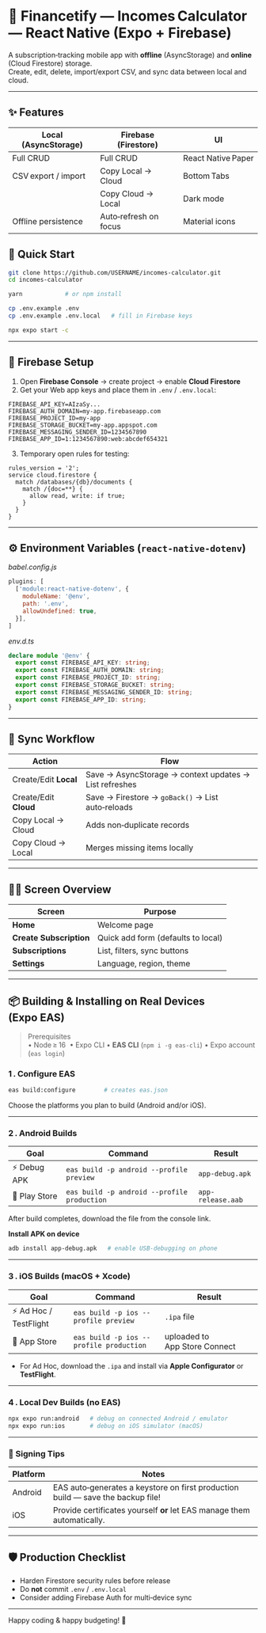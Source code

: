 # 📆 Financetify — Incomes Calculator — React Native (Expo + Firebase)

A subscription‑tracking mobile app with **offline** (AsyncStorage) and **online** (Cloud Firestore) storage.  
Create, edit, delete, import/export CSV, and sync data between local and cloud.

---

## ✨ Features

| Local (AsyncStorage) | Firebase (Firestore) | UI |
|----------------------|----------------------|----|
| Full CRUD            | Full CRUD            | React Native Paper |
| CSV export / import  | Copy Local → Cloud   | Bottom Tabs |
|                      | Copy Cloud → Local   | Dark mode |
| Offline persistence  | Auto‑refresh on focus | Material icons |


## 🚀 Quick Start

```bash
git clone https://github.com/USERNAME/incomes-calculator.git
cd incomes-calculator

yarn            # or npm install

cp .env.example .env
cp .env.example .env.local   # fill in Firebase keys

npx expo start -c
```

---

## 🔑 Firebase Setup

1. Open **Firebase Console** → create project → enable **Cloud Firestore**  
2. Get your Web app keys and place them in `.env` / `.env.local`:

```
FIREBASE_API_KEY=AIzaSy...
FIREBASE_AUTH_DOMAIN=my-app.firebaseapp.com
FIREBASE_PROJECT_ID=my-app
FIREBASE_STORAGE_BUCKET=my-app.appspot.com
FIREBASE_MESSAGING_SENDER_ID=1234567890
FIREBASE_APP_ID=1:1234567890:web:abcdef654321
```

3. Temporary open rules for testing:

```
rules_version = '2';
service cloud.firestore {
  match /databases/{db}/documents {
    match /{doc=**} {
      allow read, write: if true;
    }
  }
}
```

---

## ⚙️ Environment Variables (`react-native-dotenv`)

*babel.config.js*

```js
plugins: [
  ['module:react-native-dotenv', {
    moduleName: '@env',
    path: '.env',
    allowUndefined: true,
  }],
]
```

*env.d.ts*

```ts
declare module '@env' {
  export const FIREBASE_API_KEY: string;
  export const FIREBASE_AUTH_DOMAIN: string;
  export const FIREBASE_PROJECT_ID: string;
  export const FIREBASE_STORAGE_BUCKET: string;
  export const FIREBASE_MESSAGING_SENDER_ID: string;
  export const FIREBASE_APP_ID: string;
}
```

---

## 🔄 Sync Workflow

| Action                | Flow |
|-----------------------|------|
| Create/Edit **Local** | Save → AsyncStorage → context updates → List refreshes |
| Create/Edit **Cloud** | Save → Firestore → `goBack()` → List auto‑reloads |
| Copy Local → Cloud    | Adds non‑duplicate records|
| Copy Cloud → Local    | Merges missing items locally |

---

## 🏃‍♂️ Screen Overview

| Screen               | Purpose |
|----------------------|---------|
| **Home**             | Welcome page |
| **Create Subscription** | Quick add form (defaults to local) |
| **Subscriptions**    | List, filters, sync buttons |
| **Settings**         | Language, region, theme |

---

## 📦 Building & Installing on Real Devices (Expo EAS)

> Prerequisites   
> • Node ≥ 16  • Expo CLI • **EAS CLI** (`npm i -g eas-cli`) • Expo account (`eas login`)

### 1 . Configure EAS

```bash
eas build:configure        # creates eas.json
```

Choose the platforms you plan to build (Android and/or iOS).

---

### 2 . Android Builds

| Goal | Command | Result |
|------|---------|--------|
| ⚡ Debug APK   | `eas build -p android --profile preview`     | `app-debug.apk` |
| 🏪 Play Store  | `eas build -p android --profile production` | `app-release.aab` |

After build completes, download the file from the console link.

**Install APK on device**

```bash
adb install app-debug.apk   # enable USB‑debugging on phone
```

---

### 3 . iOS Builds (macOS + Xcode)

| Goal | Command | Result |
|------|---------|--------|
| ⚡ Ad Hoc / TestFlight | `eas build -p ios --profile preview`     | `.ipa` file |
| 🏪 App Store          | `eas build -p ios --profile production` | uploaded to App Store Connect |

- For Ad Hoc, download the `.ipa` and install via **Apple Configurator** or **TestFlight**.

---

### 4 . Local Dev Builds (no EAS)

```bash
npx expo run:android   # debug on connected Android / emulator
npx expo run:ios       # debug on iOS simulator (macOS)
```

---

### 🔐 Signing Tips

| Platform | Notes |
|----------|-------|
| Android  | EAS auto‑generates a keystore on first production build — save the backup file! |
| iOS      | Provide certificates yourself **or** let EAS manage them automatically. |

---

## 🛡️ Production Checklist

- Harden Firestore security rules before release  
- Do **not** commit `.env` / `.env.local`  
- Consider adding Firebase Auth for multi‑device sync  

---

Happy coding & happy budgeting! 💸
